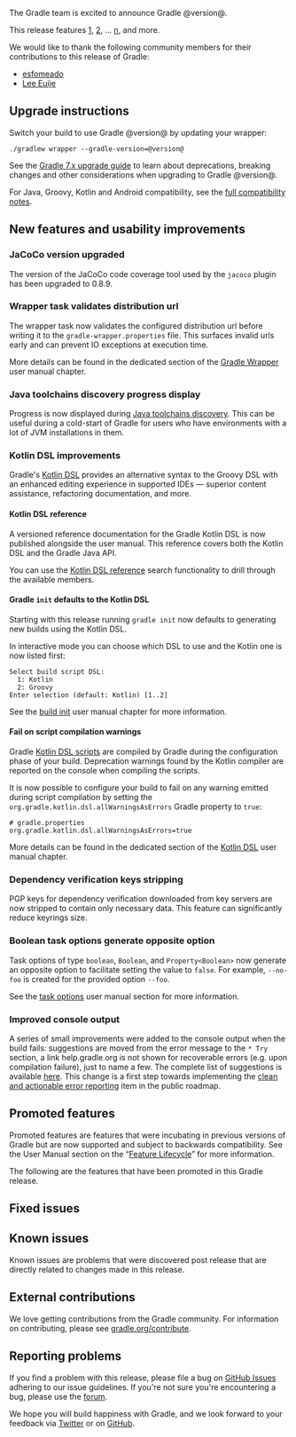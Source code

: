 The Gradle team is excited to announce Gradle @version@.

This release features [1](), [2](), ... [n](), and more.

<!-- 
Include only their name, impactful features should be called out separately below.
 [Some person](https://github.com/some-person)

 THiS LIST SHOULD BE ALPHABETIZED BY [PERSON NAME] - the docs:updateContributorsInReleaseNotes task will enforce this ordering, which is case-insensitive.
-->
We would like to thank the following community members for their contributions to this release of Gradle:
- [esfomeado](https://github.com/esfomeado)
- [Lee Euije](https://github.com/euije)

## Upgrade instructions

Switch your build to use Gradle @version@ by updating your wrapper:

`./gradlew wrapper --gradle-version=@version@`

See the [Gradle 7.x upgrade guide](userguide/upgrading_version_7.html#changes_@baseVersion@) to learn about deprecations, breaking changes and other considerations when upgrading to Gradle @version@.

For Java, Groovy, Kotlin and Android compatibility, see the [full compatibility notes](userguide/compatibility.html).   

## New features and usability improvements

<!-- Do not add breaking changes or deprecations here! Add them to the upgrade guide instead. -->

<!--

================== TEMPLATE ==============================

<a name="FILL-IN-KEY-AREA"></a>
### FILL-IN-KEY-AREA improvements

<<<FILL IN CONTEXT FOR KEY AREA>>>
Example:
> The [configuration cache](userguide/configuration_cache.html) improves build performance by caching the result of
> the configuration phase. Using the configuration cache, Gradle can skip the configuration phase entirely when
> nothing that affects the build configuration has changed.

#### FILL-IN-FEATURE
> HIGHLIGHT the usecase or existing problem the feature solves
> EXPLAIN how the new release addresses that problem or use case
> PROVIDE a screenshot or snippet illustrating the new feature, if applicable
> LINK to the full documentation for more details

================== END TEMPLATE ==========================


==========================================================
ADD RELEASE FEATURES BELOW
vvvvvvvvvvvvvvvvvvvvvvvvvvvvvvvvvvvvvvvvvvvvvvvvvvvvvvvvvv -->

### JaCoCo version upgraded

The version of the JaCoCo code coverage tool used by the `jacoco` plugin has been upgraded to 0.8.9. 

### Wrapper task validates distribution url

The wrapper task now validates the configured distribution url before writing it to the `gradle-wrapper.properties` file.
This surfaces invalid urls early and can prevent IO exceptions at execution time.

More details can be found in the dedicated section of the [Gradle Wrapper](gradle_wrapper.html#[adding_the_gradle_wrapper](sec:adding_wrapper)) user manual chapter.

### Java toolchains discovery progress display

Progress is now displayed during [Java toolchains discovery](userguide/jvm/toochains.html#auto_detection).
This can be useful during a cold-start of Gradle for users who have environments with a lot of JVM installations in them.

### Kotlin DSL improvements

Gradle's [Kotlin DSL](userguide/kotlin_dsl.html) provides an alternative syntax to the Groovy DSL with an enhanced editing experience in supported IDEs — superior content assistance, refactoring documentation, and more.

#### Kotlin DSL reference

A versioned reference documentation for the Gradle Kotlin DSL is now published alongside the user manual.
This reference covers both the Kotlin DSL and the Gradle Java API.

You can use the [Kotlin DSL reference](kotlin-dsl/) search functionality to drill through the available members.

#### Gradle `init` defaults to the Kotlin DSL

Starting with this release running `gradle init` now defaults to generating new builds using the Kotlin DSL.

In interactive mode you can choose which DSL to use and the Kotlin one is now listed first:

```text
Select build script DSL:
  1: Kotlin
  2: Groovy
Enter selection (default: Kotlin) [1..2]
```

See the [build init](userguide/build_init.html#sec:what_to_set_up) user manual chapter for more information.

#### Fail on script compilation warnings

Gradle [Kotlin DSL scripts](userguide/kotlin_dsl.html#sec:scripts) are compiled by Gradle during the configuration phase of your build.
Deprecation warnings found by the Kotlin compiler are reported on the console when compiling the scripts.

It is now possible to configure your build to fail on any warning emitted during script compilation by setting the `org.gradle.kotlin.dsl.allWarningsAsErrors` Gradle property to `true`:

```properties
# gradle.properties
org.gradle.kotlin.dsl.allWarningsAsErrors=true
```

More details can be found in the dedicated section of the [Kotlin DSL](userguide/kotlin_dsl.html#sec:compilation_warnings) user manual chapter.

### Dependency verification keys stripping

PGP keys for dependency verification downloaded from key servers are now stripped to contain only necessary data.
This feature can significantly reduce keyrings size.

### Boolean task options generate opposite option

Task options of type `boolean`, `Boolean`, and `Property<Boolean>` now generate an opposite option to facilitate setting the value to `false`.
For example, `--no-foo` is created for the provided option `--foo`.

See the [task options](userguide/custom_tasks.html#sec:declaring_and_using_command_line_options) user manual section for more information.

<!-- ^^^^^^^^^^^^^^^^^^^^^^^^^^^^^^^^^^^^^^^^^^^^^^^^^^^^^
ADD RELEASE FEATURES ABOVE
==========================================================

-->

### Improved console output

A series of small improvements were added to the console output when the build fails:
suggestions are moved from the error message to the `* Try` section, a link help.gradle.org is not shown for recoverable errors (e.g. upon compilation failure), just to name a few.
The complete list of suggestions is available [here](https://github.com/gradle/gradle/issues?q=is%3Aissue+sort%3Aupdated-desc+milestone%3A%228.2+RC1%22+label%3Ain%3Aconsole+is%3Aclosed).
This change is a first step towards implementing the [clean and actionable error reporting](https://github.com/gradle/build-tool-roadmap/issues/49) item in the public roadmap.

## Promoted features

Promoted features are features that were incubating in previous versions of Gradle but are now supported and subject to backwards compatibility.
See the User Manual section on the “[Feature Lifecycle](userguide/feature_lifecycle.html)” for more information.

The following are the features that have been promoted in this Gradle release.

<!--
### Example promoted
-->

## Fixed issues

## Known issues

Known issues are problems that were discovered post release that are directly related to changes made in this release.

## External contributions

We love getting contributions from the Gradle community. For information on contributing, please see [gradle.org/contribute](https://gradle.org/contribute).

## Reporting problems

If you find a problem with this release, please file a bug on [GitHub Issues](https://github.com/gradle/gradle/issues) adhering to our issue guidelines.
If you're not sure you're encountering a bug, please use the [forum](https://discuss.gradle.org/c/help-discuss).

We hope you will build happiness with Gradle, and we look forward to your feedback via [Twitter](https://twitter.com/gradle) or on [GitHub](https://github.com/gradle).
